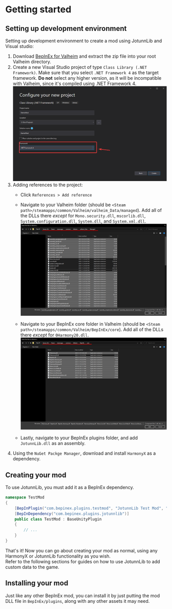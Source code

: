 # Getting started


## Setting up development environment
Setting up development environment to create a mod using JotunnLib and Visual studio:

1. Download [BepInEx for Valheim](https://valheim.thunderstore.io/package/download/denikson/BepInExPack_Valheim/5.4.701/) and extract the zip file into your root Valheim directory.
2. Create a new Visual Studio project of type `Class Library (.NET Framework)`. Make sure that you select `.NET Framework 4` as the target framework. **Do not** select any higher version, as it will be incompatible with Valheim, since it's compiled using .NET Framework 4.
![Creating a new project](/Documentation/images/getting-started/vs-create-proj.png "Creating a new project")
3. Adding references to the project:
    - Click `References > Add reference`

    - Navigate to your Valheim folder (should be `<Steam path>/steamapps/common/Valheim/valheim_Data/managed`). Add all of the DLLs there _except_ for `Mono.security.dll`, `mscorlib.dll`, `System.configuration.dll`, `System.dll`, and `System.xml.dll`.
    ![Adding Valheim Assemblies](/Documentation/images/getting-started/vs-valheim-assemblies.png "Adding Valheim Assemblies")
    
    - Navigate to your BepInEx core folder in Valheim (should be `<Steam path>/steamapps/common/Valheim/BepInEx/core`). Add all of the DLLs there _except_ for `0Harmony20.dll`.
    ![Adding BepInEx Assemblies](/Documentation/images/getting-started/vs-bepinex-assemblies.png "Adding BepInEx Assemblies")

    - Lastly, navigate to your BepInEx plugins folder, and add `JotunnLib.dll` as an assembly.
4. Using the `NuGet Packge Manager`, download and install `HarmonyX` as a dependency.

## Creating your mod
To use JotunnLib, you must add it as a BepInEx dependency.

```cs
namespace TestMod
{
    [BepInPlugin("com.bepinex.plugins.testmod", "JotunnLib Test Mod", "0.0.1")]
    [BepInDependency("com.bepinex.plugins.jotunnlib")]
    public class TestMod : BaseUnityPlugin
    {
        // ...
    }
}
```

That's it! Now you can go about creating your mod as normal, using any HarmonyX or JotunnLib functionality as you wish.  
Refer to the following sections for guides on how to use JotunnLib to add custom data to the game.

## Installing your mod
Just like any other BepInEx mod, you can install it by just putting the mod DLL file in `BepInEx/plugins`, along with any other assets it may need.